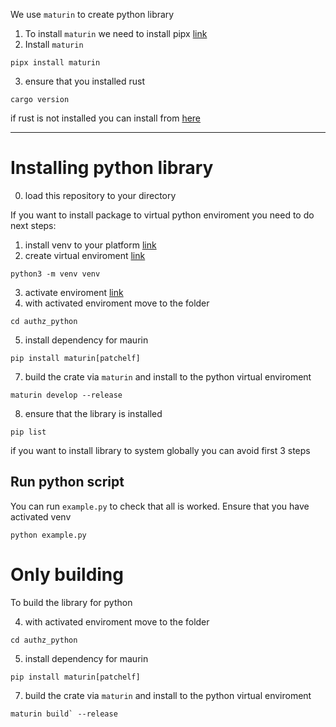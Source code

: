 We use `maturin` to create python library

1. To install `maturin` we need to install pipx [link](https://pipx.pypa.io/stable/)
2. Install `maturin`

```
pipx install maturin
```

3. ensure that you installed rust

```
cargo version
```

if rust is not installed you can install from [here](https://www.rust-lang.org/tools/install)

---

# Installing python library

0. load this repository to your directory

If you want to install package to virtual python enviroment you need to do next steps:

1. install venv to your platform [link](https://virtualenv.pypa.io/en/latest/installation.html)
2. create virtual enviroment [link](https://packaging.python.org/en/latest/guides/installing-using-pip-and-virtual-environments/#create-a-new-virtual-environment)

```
python3 -m venv venv
```

3. activate enviroment [link](https://packaging.python.org/en/latest/guides/installing-using-pip-and-virtual-environments/#activate-a-virtual-environment)
4. with activated enviroment move to the folder

```
cd authz_python
```

5. install dependency for maurin

```
pip install maturin[patchelf]
```

7. build the crate via `maturin` and install to the python virtual enviroment

```
maturin develop --release
```

8. ensure that the library is installed

```
pip list
```

if you want to install library to system globally you can avoid first 3 steps

## Run python script

You can run `example.py` to check that all is worked. Ensure that you have activated venv

```
python example.py
```

# Only building

To build the library for python

4. with activated enviroment move to the folder

```
cd authz_python
```

5. install dependency for maurin

```
pip install maturin[patchelf]
```

7. build the crate via `maturin` and install to the python virtual enviroment

```
maturin build` --release
```
